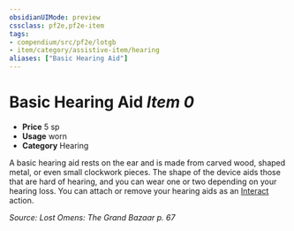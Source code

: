 ```yaml
---
obsidianUIMode: preview
cssclass: pf2e,pf2e-item
tags:
- compendium/src/pf2e/lotgb
- item/category/assistive-item/hearing
aliases: ["Basic Hearing Aid"]
---
```

# Basic Hearing Aid *Item 0*  

- **Price** 5 sp
- **Usage** worn
- **Category** Hearing

A basic hearing aid rests on the ear and is made from carved wood, shaped metal, or even small clockwork pieces. The shape of the device aids those that are hard of hearing, and you can wear one or two depending on your hearing loss. You can attach or remove your hearing aids as an [Interact](/rules/actions/interact.md) action.

*Source: Lost Omens: The Grand Bazaar p. 67*